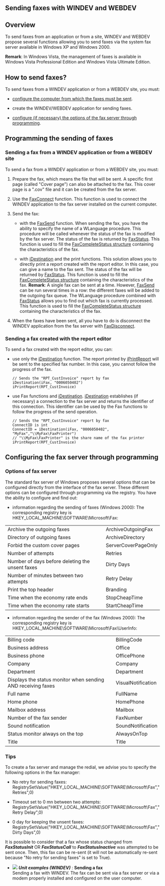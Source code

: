


## Sending faxes with WINDEV and WEBDEV
			



<a name="NOTE1"></a>
<a name="NOTE1_1"></a>


## Overview
<a name="overview_ELTTEXTE000283"></a>
To send faxes from an application or from a site, WINDEV and WEBDEV propose several functions allowing you to send faxes via the system fax server available in Windows XP and Windows 2000.

**Remark**: In Windows Vista, the management of faxes is available in Windows Vista Professional Edition and Windows Vista Ultimate Edition.

<a name="NOTE2"></a>
<a name="NOTE2_1"></a>


## How to send faxes?
<a name="how_send_faxes_ELTTEXTE000307"></a>
To send faxes from a WINDEV application or from a WEBDEV site, you must:

- [configure the computer from which the faxes must be sent](../WDLang3/3037016.md).

- create the WINDEV/WEBDEV application for sending faxes.

- [configure (if necessary) the options of the fax server through programming](../WDLang3/3037016.md). 




<a name="NOTE3"></a>
<a name="NOTE3_1"></a>


## Programming the sending of faxes
<a name="programming_the_sending_faxes_ELTTEXTE000331"></a>


### Sending a fax from a WINDEV application or from a WEBDEV site
<a name="sending_fax_from_windev_application_from_webdev_site_ELTPARAGRAPHE000035"></a>

To send a fax from a WINDEV application or from a WEBDEV site, you must:

1. Prepare the fax, which means the file that will be sent. A specific first page (called "Cover page") can also be attached to the fax. This cover page is a ".cov" file and it can be created from the fax server.

2. Use the [FaxConnect](../WDLang3/3037005.md) function. This function is used to connect the WINDEV application to the fax server installed on the current computer.

3. Send the fax:

	- with the [FaxSend](../WDLang3/3037006.md) function. When sending the fax, you have the ability to specify the name of a WLanguage procedure. This procedure will be called whenever the status of the fax is modified by the fax server. The status of the fax is returned by [FaxStatus](../WDLang3/3037001.md). This function is used to fill the [FaxCompleteStatus structure](../WDLang3/3037011.md) containing the characteristics of the fax.

	- with [iDestination](../WDLang5/3046074.md) and the print functions. This solution allows you to directly print a report created with the report editor. In this case, you can give a name to the fax sent. The status of the fax will be returned by [FaxStatus](../WDLang3/3037001.md). This function is used to fill the [FaxCompleteStatus structure](../WDLang3/3037011.md) containing the characteristics of the fax.
			**Remark**: A single fax can be sent at a time. However, [FaxSend](../WDLang3/3037006.md) can be run several times in a row: the different faxes will be added to the outgoing fax queue. The WLanguage procedure combined with [FaxStatus](../WDLang3/3037001.md) allows you to find out which fax is currently processed. This function is used to fill the [FaxCompleteStatus structure](../WDLang3/3037011.md) containing the characteristics of the fax.




4. When the faxes have been sent, all you have to do is disconnect the WINDEV application from the fax server with [FaxDisconnect](../WDLang3/3037007.md). 



<a name="NOTE3_2"></a>


### Sending a fax created with the report editor
<a name="sending_fax_created_with_the_report_editor_ELTPARAGRAPHE000085"></a>

To send a fax created with the report editor, you can:

- use only the [iDestination](../WDLang5/3046074.md) function. The report printed by [iPrintReport](../WDLang5/3046032.md) will be sent to the specified fax number. In this case, you cannot follow the progress of the fax.
	
	```wl
	// Sends the "RPT_CustInvoice" report by fax
	iDestination(iFax, "0006050402")
	iPrintReport(RPT_CustInvoice)
	```


- use Fax functions and [iDestination](../WDLang5/3046074.md). [iDestination](../WDLang5/3046074.md) establishes (if necessary) a connection to the fax server and returns the identifier of this connection. This identifier can be used by the Fax functions to follow the progress of the send operation.
	
	```wl
	// Sends the "RPT_CustInvoice" report by fax
	ConnectID is int
	ConnectID = iDestination(iFax, "0006050402", "MyFax","\\MyFax\FaxPrinter")
	// "\\MyFax\FaxPrinter" is the share name of the fax printer
	iPrintReport(RPT_CustInvoice)
	```





<a name="NOTE4"></a>
<a name="NOTE4_1"></a>


## Configuring the fax server through programming
<a name="configuring_the_fax_server_through_programming_ELTTEXTE000361"></a>


### Options of fax server
<a name="options_fax_server_ELTPARAGRAPHE000113"></a>

The standard fax server of Windows proposes several options that can be configured directly from the interface of the fax server. These different options can be configured through programming via the registry. You have the ability to configure and find out:

- information regarding the sending of faxes (Windows 2000): 
	The corresponding registry key is HKEY_LOCAL_MACHINE\\SOFTWARE\\Microsoft\\Fax:
	


|   |   |
| --- | --- |
| Archive the outgoing faxes | ArchiveOutgoingFax |
| Directory of outgoing faxes | ArchiveDirectory |
| Forbid the custom cover pages | ServerCoverPageOnly |
| Number of attempts | Retries |
| Number of days before deleting the unsent faxes | Dirty Days |
| Number of minutes between two attempts | Retry Delay |
| Print the top header | Branding |
| Time when the economy rate ends | StopCheapTime |
| Time when the economy rate starts | StartCheapTime |



- information regarding the sender of the fax (Windows 2000): 
	The corresponding registry key is HKEY_LOCAL_MACHINE\\SOFTWARE\\Microsoft\\Fax\\UserInfo:
	


|   |   |
| --- | --- |
| Billing code | BillingCode |
| Business address | Office |
| Business phone | OfficePhone |
| Company | Company |
| Department | Department |
| Displays the status monitor when sending AND receiving faxes | VisualNotification |
| Full name | FullName |
| Home phone | HomePhone |
| Mailbox address | Mailbox |
| Number of the fax sender | FaxNumber |
| Sound notification | SoundNotification |
| Status monitor always on the top | AlwaysOnTop |
| Title | Title |





<a name="NOTE4_2"></a>


### Tips 
<a name="tips_ELTPARAGRAPHE000219"></a>

To create a fax server and manage the redial, we advise you to specify the following options in the fax manager:

- No retry for sending faxes: 
	RegistrySetValue("HKEY_LOCAL_MACHINE\\SOFTWARE\\Microsoft\\Fax","Retries",0)

- Timeout set to 0 mn between two attempts: 
	RegistrySetValue("HKEY_LOCAL_MACHINE\\SOFTWARE\\Microsoft\\Fax","Retry Delay",0)

- 0 day for keeping the unsent faxes: 
	RegistrySetValue("HKEY_LOCAL_MACHINE\\SOFTWARE\\Microsoft\\Fax","Dirty Days",0)




It is possible to consider that a fax whose status changed from ***FaxStatusInit*** OR ***FaxStatusCall*** to ***FaxStatusInactive*** was attempted to be sent once. Then, this fax can be re-sent (it will not be automatically re-sent because "No retry for sending faxes" is set to True). 


- ![](https://doc.pcsoft.fr/en-US/images/image.awp?langid=3&name=Sendingafax.gif) ***Unit examples (WINDEV)*** : **Sending a fax** <br>Sending a fax with WINDEV. The fax can be sent via a fax server or via a modem properly installed and configured on the user computer.


